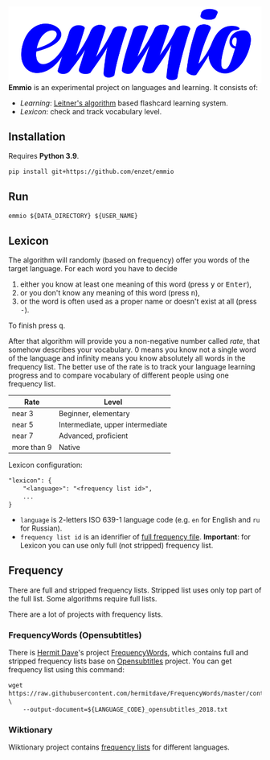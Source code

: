 <img align="right" src="https://raw.githubusercontent.com/enzet/Emmio/master/doc/logo_blue.svg" />

__Emmio__ is an experimental project on languages and learning. It consists of:

  * _Learning_:
    [Leitner's algorithm](https://en.wikipedia.org/wiki/Leitner_system) based
    flashcard learning system.
  * _Lexicon_: check and track vocabulary level.

## Installation ##

Requires __Python 3.9__.

```shell
pip install git+https://github.com/enzet/emmio
```

## Run ##

```shell
emmio ${DATA_DIRECTORY} ${USER_NAME}
```

## Lexicon ##

The algorithm will randomly (based on frequency) offer you words of the target
language. For each word you have to decide 

  1. either you know at least one meaning of this word (press <kbd>y</kbd> or 
     <kbd>Enter</kbd>),
  2. or you don't know any meaning of this word (press <kbd>n</kbd>), 
  3. or the word is often used as a proper name or doesn't exist at all (press
     <kbd>-</kbd>).

To finish press <kbd>q</kbd>.
 
After that algorithm will provide you a non-negative number called _rate_, that
somehow describes your vocabulary. 0 means you know not a single word of the
language and infinity means you know absolutely all words in the frequency list.
The better use of the rate is to track your language learning progress and to
compare vocabulary of different people using one frequency list.

| Rate        | Level                            |
|-------------|----------------------------------|
| near 3      | Beginner, elementary             |
| near 5      | Intermediate, upper intermediate |
| near 7      | Advanced, proficient             |
| more than 9 | Native                           |

Lexicon configuration:

```
"lexicon": {
    "<language>": "<frequency list id>",
    ...
}
```

  * `language` is 2-letters ISO 639-1 language code (e.g. `en` for
    English and `ru` for Russian).
  * `frequency list id` is an idenrifier of [full frequency file](#frequency). 
    __Important__: for Lexicon you can use only full (not stripped) frequency 
    list.

## Frequency ##

There are full and stripped frequency lists. Stripped list uses only top part of
the full list. Some algorithms require full lists.

There are a lot of projects with frequency lists.

### FrequencyWords (Opensubtitles) ###

There is [Hermit Dave](https://github.com/hermitdave)'s project
[FrequencyWords](https://github.com/hermitdave/FrequencyWords), which contains
full and stripped frequency lists base on
[Opensubtitles](https://www.opensubtitles.org) project. You can get frequency
list using this command:

```shell script
wget https://raw.githubusercontent.com/hermitdave/FrequencyWords/master/content/2018/${LANGUAGE_CODE}/${LANGUAGE_CODE}_full.txt \
    --output-document=${LANGUAGE_CODE}_opensubtitles_2018.txt
```

### Wiktionary ###

Wiktionary project contains
[frequency lists](https://en.wiktionary.org/wiki/Wiktionary:Frequency_lists) for
different languages.
